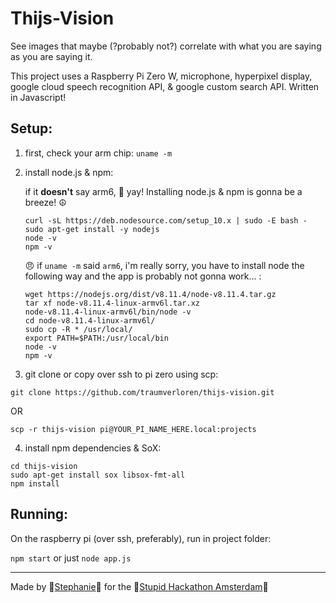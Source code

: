 # Thijs-Vision

See images that maybe (?probably not?) correlate with what you are saying as you are saying it.

This project uses a Raspberry Pi Zero W, microphone, hyperpixel display, google cloud speech recognition API, & google custom search API. Written in Javascript!

## Setup:

1. first, check your arm chip:
   `uname -m`

2. install node.js & npm:

   if it **doesn't** say arm6, 🎊 yay! Installing node.js & npm is gonna be a breeze! ☮️

   ```
   curl -sL https://deb.nodesource.com/setup_10.x | sudo -E bash -
   sudo apt-get install -y nodejs
   node -v
   npm -v
   ```

   😠 if `uname -m` said `arm6`, i'm really sorry, you have to install node the following way and the app is probably not gonna work... :

   ```
   wget https://nodejs.org/dist/v8.11.4/node-v8.11.4.tar.gz
   tar xf node-v8.11.4-linux-armv6l.tar.xz
   node-v8.11.4-linux-armv6l/bin/node -v
   cd node-v8.11.4-linux-armv6l/
   sudo cp -R * /usr/local/
   export PATH=$PATH:/usr/local/bin
   node -v
   npm -v
   ```

3. git clone or copy over ssh to pi zero using scp:

`git clone https://github.com/traumverloren/thijs-vision.git`

OR

`scp -r thijs-vision pi@YOUR_PI_NAME_HERE.local:projects`

4. install npm dependencies & SoX:

```
cd thijs-vision
sudo apt-get install sox libsox-fmt-all
npm install
```

## Running:

On the raspberry pi (over ssh, preferably), run in project folder:

`npm start` or just `node app.js`

---

Made by 🐡[Stephanie](https://stephanie.lol)🐺 for the 💩[Stupid Hackathon Amsterdam](http://stupidhackathon.wtf)🌈
